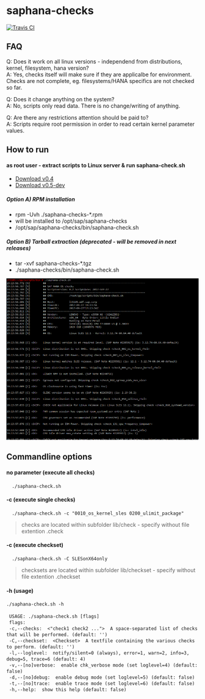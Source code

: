 # saphana-checks
[![Travis CI](https://travis-ci.mo.sap.corp/SAP-COE-HPTI/saphana-checks.svg?token=1mpYpLDN3GSv5tMmhNxn&branch=master)](https://travis-ci.mo.sap.corp/SAP-COE-HPTI/saphana-checks)

## FAQ
Q: Does it work on all linux versions - independend from distributions, kernel, filesystem, hana version?  
A: Yes, checks itself will make sure if they are applicalbe for environment. Checks are not complete, eg. filesystems/HANA specifics are not checked so far.

Q: Does it change anything on the system?  
A: No, scripts only read data. There is no change/writing of anything.

Q: Are there any restrictions attention should be paid to?  
A: Scripts require root permission in order to read certain kernel parameter values.

## How to run

#### as root user - extract scripts to Linux server & run saphana-check.sh
* [Download v0.4](https://github.wdf.sap.corp/SAP-COE-HPTI/saphana-checks/releases/latest)
* [Download v0.5-dev](https://github.wdf.sap.corp/SAP-COE-HPTI/saphana-checks/releases/tag/dev0.5-stable)

##### Option A) RPM installation
* rpm -Uvh ./saphana-checks-*.rpm
* will be installed to /opt/sap/saphana-checks
* /opt/sap/saphana-checks/bin/saphana-check.sh

##### Option B) Tarball extraction (deprecated - will be removed in next releases)
* tar -xvf saphana-checks-*.tgz
* ./saphana-checks/bin/saphana-check.sh

![Example Output](/docs/Example-Output.png?raw=true "Example Output")

## Commandline options

#### no parameter    (execute all checks)
```
  ./saphana-check.sh
```

#### -c    (execute single checks)
```
  ./saphana-check.sh -c "0010_os_kernel_sles 0200_ulimit_package"
```
> checks are located within subfolder lib/check - specify without file extention .check


#### -c    (execute checkset)
```
  ./saphana-check.sh -C SLESonX64only
```
> checksets are located within subfolder lib/checkset - specify without file extention .checkset


#### -h    (usage)
```
./saphana-check.sh -h

 USAGE: ./saphana-check.sh [flags]
 flags:
 -c,--checks:  <"check1 check2 ...">  A space-separated list of checks that will be performed. (default: '')
 -C,--checkset:  <Checkset>  A textfile containing the various checks to perform. (default: '')
 -l,--loglevel:  notify/silent=0 (always), error=1, warn=2, info=3, debug=5, trace=6 (default: 4)
 -v,--[no]verbose:  enable chk_verbose mode (set loglevel=4) (default: false)
 -d,--[no]debug:  enable debug mode (set loglevel=5) (default: false)
 -t,--[no]trace:  enable trace mode (set loglevel=6) (default: false)
 -h,--help:  show this help (default: false)
```
